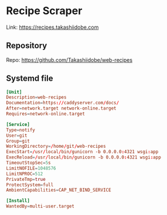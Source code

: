 # Recipe Scraper

Link: <https://recipes.takashiidobe.com>

## Repository

Repo: <https://github.com/Takashiidobe/web-recipes>

## Systemd file

```toml
[Unit]
Description=web-recipes
Documentation=https://caddyserver.com/docs/
After=network.target network-online.target
Requires=network-online.target

[Service]
Type=notify
User=git
Group=git
WorkingDirectory=/home/git/web-recipes
ExecStart=/usr/local/bin/gunicorn -b 0.0.0.0:4321 wsgi:app
ExecReload=/usr/local/bin/gunicorn -b 0.0.0.0:4321 wsgi:app
TimeoutStopSec=5s
LimitNOFILE=1048576
LimitNPROC=512
PrivateTmp=true
ProtectSystem=full
AmbientCapabilities=CAP_NET_BIND_SERVICE

[Install]
WantedBy=multi-user.target
```
